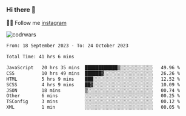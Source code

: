 ### Hi there 👋

👨‍💻 Follow me [instagram](https://instagram.com/an.grsmnko?igshid=ZDdkNTZiNTM=](https://instagram.com/an.grsmnko?igshid=ZDdkNTZiNTM=))

![codrwars](https://www.codewars.com/users/rsschool_c9af20f58c35c696/badges/micro) 

<!--START_SECTION:waka-->

```txt
From: 18 September 2023 - To: 24 October 2023

Total Time: 41 hrs 6 mins

JavaScript   20 hrs 35 mins  ████████████▒░░░░░░░░░░░░   49.96 %
CSS          10 hrs 49 mins  ██████▓░░░░░░░░░░░░░░░░░░   26.26 %
HTML         5 hrs 9 mins    ███░░░░░░░░░░░░░░░░░░░░░░   12.52 %
SCSS         4 hrs 9 mins    ██▓░░░░░░░░░░░░░░░░░░░░░░   10.09 %
JSON         18 mins         ▒░░░░░░░░░░░░░░░░░░░░░░░░   00.74 %
Other        6 mins          ░░░░░░░░░░░░░░░░░░░░░░░░░   00.25 %
TSConfig     3 mins          ░░░░░░░░░░░░░░░░░░░░░░░░░   00.12 %
XML          1 min           ░░░░░░░░░░░░░░░░░░░░░░░░░   00.05 %
```

<!--END_SECTION:waka-->
